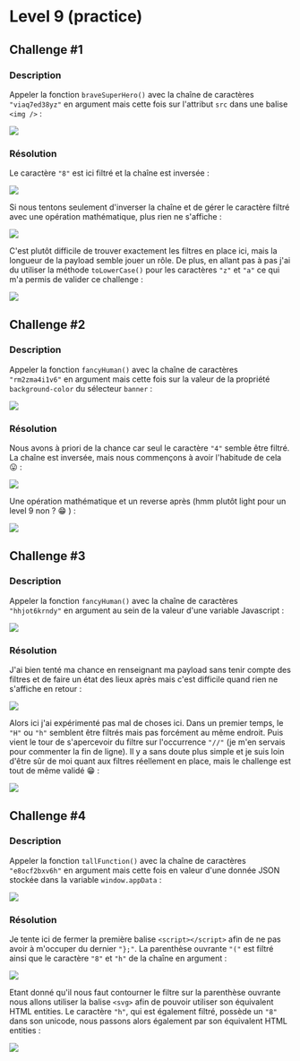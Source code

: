 # Level 9 \(practice\)

## Challenge \#1

### Description

Appeler la fonction `braveSuperHero()` avec la chaîne de caractères `"viaq7ed38yz"` en argument mais cette fois sur l'attribut `src` dans une balise `<img />` :

![](../../.gitbook/assets/7e69aeadd2e01ec86731348991afd9b7.png)

### Résolution

Le caractère `"8"` est ici filtré et la chaîne est inversée :

![](../../.gitbook/assets/204881d35f6f224dc6f3542f0667e36b.png)

Si nous tentons seulement d'inverser la chaîne et de gérer le caractère filtré avec une opération mathématique, plus rien ne s'affiche :

![](../../.gitbook/assets/cf7fc79bf3009af39d9187166e80619a.png)

C'est plutôt difficile de trouver exactement les filtres en place ici, mais la longueur de la payload semble jouer un rôle. De plus, en allant pas à pas j'ai du utiliser la méthode `toLowerCase()` pour les caractères `"z"` et `"a"` ce qui m'a permis de valider ce challenge :

![](../../.gitbook/assets/609e1e26d092facf4fb4f78887fc679c.png)

## Challenge \#2

### Description

Appeler la fonction `fancyHuman()` avec la chaîne de caractères `"rm2zma4i1v6"` en argument mais cette fois sur la valeur de la propriété `background-color` du sélecteur `banner` :

![](../../.gitbook/assets/697180b33c4fcf472a63986fba7162cd.png)

### Résolution

Nous avons à priori de la chance car seul le caractère `"4"` semble être filtré. La chaîne est inversée, mais nous commençons à avoir l'habitude de cela 😛 :

![](../../.gitbook/assets/752d0273870fa3d3f4a42af34733419b.png)

Une opération mathématique et un reverse après \(hmm plutôt light pour un level 9 non ? 😁 \) :

![](../../.gitbook/assets/3ece5e347fb610bd3c03238a4187d489.png)

## Challenge \#3

### Description

Appeler la fonction `fancyHuman()` avec la chaîne de caractères `"hhjot6krndy"` en argument au sein de la valeur d'une variable Javascript :

![](../../.gitbook/assets/9de12f0005e65399a89d871c238c9ae5.png)

### Résolution

J'ai bien tenté ma chance en renseignant ma payload sans tenir compte des filtres et de faire un état des lieux après mais c'est difficile quand rien ne s'affiche en retour :

![](../../.gitbook/assets/f31b764522eee691edd796134683b3dc.png)

Alors ici j'ai expérimenté pas mal de choses ici. Dans un premier temps, le `"H"` ou `"h"` semblent être filtrés mais pas forcément au même endroit. Puis vient le tour de s'apercevoir du filtre sur l'occurrence `"//"` \(je m'en servais pour commenter la fin de ligne\). Il y a sans doute plus simple et je suis loin d'être sûr de moi quant aux filtres réellement en place, mais le challenge est tout de même validé 😁 :

![](../../.gitbook/assets/7addae512fff6918b65ea57e85b32391.png)

## Challenge \#4

### Description

Appeler la fonction `tallFunction()` avec la chaîne de caractères `"e8ocf2bxv6h"` en argument mais cette fois en valeur d'une donnée JSON stockée dans la variable `window.appData` :

![](../../.gitbook/assets/5836e7423d43a02b70d17586f37f49bf.png)

### Résolution

Je tente ici de fermer la première balise `<script></script>` afin de ne pas avoir à m'occuper du dernier `"};"`. La parenthèse ouvrante `"("` est filtré ainsi que le caractère `"8"` et `"h"` de la chaîne en argument :

![](../../.gitbook/assets/565dcaf7a99216e30362b85a1aa5e9f8.png)

 Etant donné qu'il nous faut contourner le filtre sur la parenthèse ouvrante nous allons utiliser la balise `<svg>` afin de pouvoir utiliser son équivalent HTML entities. Le caractère `"h"`, qui est également filtré, possède un `"8"` dans son unicode, nous passons alors également par son équivalent HTML entities :

![](../../.gitbook/assets/44464d254ed2b28c5fca9d0c016ae9f6.png)






